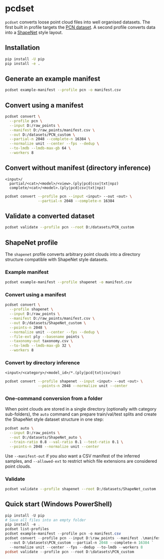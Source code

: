 # pcdset

`pcdset` converts loose point cloud files into well organised datasets.
The first built in profile targets the [PCN dataset](https://github.com/wentaoyuan/pcn).
A second profile converts data into a [ShapeNet](https://shapenet.org/) style
layout.

## Installation

```bash
pip install -U pip
pip install -e .
```

## Generate an example manifest

```bash
pcdset example-manifest --profile pcn -o manifest.csv
```

## Convert using a manifest

```bash
pcdset convert \
  --profile pcn \
  --input D:/raw_points \
  --manifest D:/raw_points/manifest.csv \
  --out D:/datasets/PCN_custom \
  --partial-n 2048 --complete-n 16384 \
  --normalize unit --center --fps --dedup \
  --to-lmdb --lmdb-max-gb 64 \
  --workers 8
```

## Convert without manifest (directory inference)

```
<input>/
  partial/<cat>/<model>/<view>.(ply|pcd|csv|txt|npz)
  complete/<cat>/<model>.(ply|pcd|csv|txt|npz)
```

```bash
pcdset convert --profile pcn --input <input> --out <out> \
               --partial-n 2048 --complete-n 16384
```

## Validate a converted dataset

```bash
pcdset validate --profile pcn --root D:/datasets/PCN_custom
```

## ShapeNet profile

The ``shapenet`` profile converts arbitrary point clouds into a directory
structure compatible with ShapeNet style datasets.

### Example manifest

```bash
pcdset example-manifest --profile shapenet -o manifest.csv
```

### Convert using a manifest

```bash
pcdset convert \
  --profile shapenet \
  --input D:/raw_points \
  --manifest D:/raw_points/manifest.csv \
  --out D:/datasets/ShapeNet_custom \
  --points-n 2048 \
  --normalize unit --center --fps --dedup \
  --file-ext ply --basename points \
  --taxonomy-out taxonomy.csv \
  --to-lmdb --lmdb-max-gb 32 \
  --workers 8
```

### Convert by directory inference

```
<input>/<category>/<model_id>/*.(ply|pcd|txt|csv|npz)
```

```bash
pcdset convert --profile shapenet --input <input> --out <out> \
               --points-n 2048 --normalize unit --center
```

### One-command conversion from a folder

When point clouds are stored in a single directory (optionally with
category sub-folders), the ``auto`` command can prepare train/val/test splits
and create the ShapeNet style dataset structure in one step:

```bash
pcdset auto \
  --input D:/raw_points \
  --out D:/datasets/ShapeNet_auto \
  --train-ratio 0.8 --val-ratio 0.1 --test-ratio 0.1 \
  --points-n 2048 --normalize unit --center
```

Use ``--manifest-out`` if you also want a CSV manifest of the inferred
samples, and ``--allowed-ext`` to restrict which file extensions are
considered point clouds.

### Validate

```bash
pcdset validate --profile shapenet --root D:/datasets/ShapeNet_custom
```

## Quick start (Windows PowerShell)

```powershell
pip install -U pip
# Save all files into an empty folder
pip install -e .
pcdset list-profiles
pcdset example-manifest --profile pcn -o manifest.csv
pcdset convert --profile pcn --input D:\raw_points --manifest .\manifest.csv `
  --out D:\datasets\PCN_custom --partial-n 2048 --complete-n 16384 `
  --normalize unit --center --fps --dedup --to-lmdb --workers 8
pcdset validate --profile pcn --root D:\datasets\PCN_custom
```
